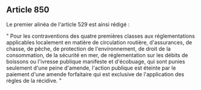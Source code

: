 Article 850
----
Le premier alinéa de l'article 529 est ainsi rédigé :

" Pour les contraventions des quatre premières classes aux réglementations
applicables localement en matière de circulation routière, d'assurances, de
chasse, de pêche, de protection de l'environnement, de droit de la consommation,
de la sécurité en mer, de réglementation sur les débits de boissons ou l'ivresse
publique manifeste et d'écobuage, qui sont punies seulement d'une peine
d'amende, l'action publique est éteinte par le paiement d'une amende forfaitaire
qui est exclusive de l'application des règles de la récidive. "
